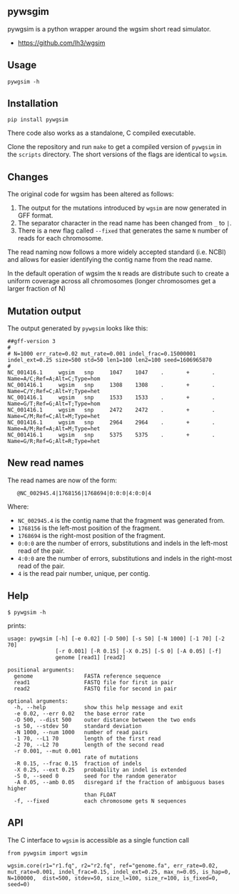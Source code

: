 ## pywsgim

pywgsim is a python wrapper around the wgsim short read simulator. 

* https://github.com/lh3/wgsim

## Usage

    pywgsim -h

## Installation

    pip install pywgsim
    
There code also works as a standalone, C compiled executable.

Clone the repository and run `make` to get a compiled version of `pywgsim` in the `scripts` directory. The short versions
of the flags are identical to `wgsim`.

## Changes

The original code for wgsim has been altered as follows:

1. The output for the mutations introduced by `wgsim` are now generated in GFF format.
1. The separator character in the read name has been changed from `_` to `|`. 
1. There is a new flag called `--fixed` that generates the same `N` number of reads for each chromosome.

The read naming now follows a more widely accepted standard (i.e. NCBI) and allows for easier identifying the contig name from the read name. 

In the default operation of wgsim the `N` reads are distribute such to create a uniform coverage across all chromosomes (longer chromosomes get a larger fraction of N)
 
## Mutation output

The output generated by `pywgsim` looks like this:

    ##gff-version 3
    #
    # N=1000 err_rate=0.02 mut_rate=0.001 indel_frac=0.15000001 indel_ext=0.25 size=500 std=50 len1=100 len2=100 seed=1606965870
    #
    NC_001416.1     wgsim   snp     1047    1047    .       +       .       Name=A/C;Ref=A;Alt=C;Type=hom
    NC_001416.1     wgsim   snp     1308    1308    .       +       .       Name=C/Y;Ref=C;Alt=Y;Type=het
    NC_001416.1     wgsim   snp     1533    1533    .       +       .       Name=G/T;Ref=G;Alt=T;Type=hom
    NC_001416.1     wgsim   snp     2472    2472    .       +       .       Name=C/M;Ref=C;Alt=M;Type=het
    NC_001416.1     wgsim   snp     2964    2964    .       +       .       Name=A/M;Ref=A;Alt=M;Type=het
    NC_001416.1     wgsim   snp     5375    5375    .       +       .       Name=G/R;Ref=G;Alt=R;Type=het
    
    
## New read names
    
The read names are now of the form:

       @NC_002945.4|1768156|1768694|0:0:0|4:0:0|4

Where:

   * `NC_002945.4` is the contig name that the fragment was generated from.
   * `1768156` is the left-most position of the fragment.
   * `1768694` is the right-most position of the fragment.
   * `0:0:0` are the number of errors, substitutions and indels in the left-most read of the pair.
   * `4:0:0` are the number of errors, substitutions and indels in the right-most read of the pair.
   * `4` is the read pair number, unique, per contig.

## Help

    $ pywgsim -h
    
prints:
    
    usage: pywgsim [-h] [-e 0.02] [-D 500] [-s 50] [-N 1000] [-1 70] [-2 70]
                   [-r 0.001] [-R 0.15] [-X 0.25] [-S 0] [-A 0.05] [-f]
                   genome [read1] [read2]
    
    positional arguments:
      genome                FASTA reference sequence
      read1                 FASTQ file for first in pair
      read2                 FASTQ file for second in pair
    
    optional arguments:
      -h, --help            show this help message and exit
      -e 0.02, --err 0.02   the base error rate
      -D 500, --dist 500    outer distance between the two ends
      -s 50, --stdev 50     standard deviation
      -N 1000, --num 1000   number of read pairs
      -1 70, --L1 70        length of the first read
      -2 70, --L2 70        length of the second read
      -r 0.001, --mut 0.001
                            rate of mutations
      -R 0.15, --frac 0.15  fraction of indels
      -X 0.25, --ext 0.25   probability an indel is extended
      -S 0, --seed 0        seed for the random generator
      -A 0.05, --amb 0.05   disregard if the fraction of ambiguous bases higher
                            than FLOAT
      -f, --fixed           each chromosome gets N sequences
          
## API

The C interface to `wgsim` is accessible as a single function call 

    from pywgsim import wgsim

    wgsim.core(r1="r1.fq", r2="r2.fq", ref="genome.fa", err_rate=0.02, mut_rate=0.001, indel_frac=0.15, indel_ext=0.25, max_n=0.05, is_hap=0, N=100000,  dist=500, stdev=50, size_l=100, size_r=100, is_fixed=0, seed=0)
